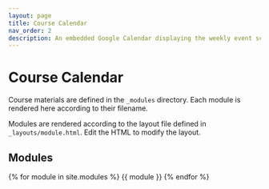 ```yaml
---
layout: page
title: Course Calendar
nav_order: 2
description: An embedded Google Calendar displaying the weekly event schedule.
---
```


# Course Calendar

Course materials are defined in the `_modules` directory. Each module is rendered here according to their filename.

Modules are rendered according to the layout file defined in `_layouts/module.html`. Edit the HTML to modify the layout.

## Modules

{% for module in site.modules %}
{{ module }}
{% endfor %}
